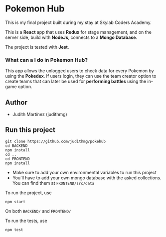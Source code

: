 
# Pokemon Hub

This is my final project built during my stay at Skylab Coders Academy.

This is a **React** app that uses **Redux** for stage management, and on the server side, build with **NodeJs**, connects to a **Mongo Database**.

The project is tested with **Jest**.

### What can a I do in Pokemon Hub?

This app allows the unlogged users to check data for every Pokemon by using the **Pokedex**. If users login, they can use the team creator option to create teams that can later be used for **performing battles** using the in-game option. 

## Author
- Judith Martínez (judithmg)

## Run this project

```
git clone https://github.com/judithmg/pokehub
cd BACKEND
npm install
cd ..
cd FRONTEND
npm install
```

- Make sure to add your own environmental variables to run this project
- You'll have to add your own mongo database with the asked collections. You can find them at `FRONTEND/src/data`

To run the project, use
```
npm start
```
On both `BACKEND/` and `FRONTEND/`

To run the tests, use
```
npm test
```
